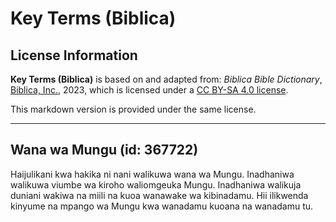 # Key Terms (Biblica)

## License Information

**Key Terms (Biblica)** is based on and adapted from: _Biblica Bible Dictionary_, [Biblica, Inc.](https://www.biblica.com/), 2023, which is licensed under a [CC BY-SA 4.0 license](https://creativecommons.org/licenses/by-sa/4.0/legalcode.en).

This markdown version is provided under the same license.



--------------------------------

## Wana wa Mungu (id: 367722)

Haijulikani kwa hakika ni nani walikuwa wana wa Mungu. Inadhaniwa walikuwa viumbe wa kiroho waliomgeuka Mungu. Inadhaniwa walikuja duniani wakiwa na miili na kuoa wanawake wa kibinadamu. Hii ilikwenda kinyume na mpango wa Mungu kwa wanadamu kuoana na wanadamu tu.


